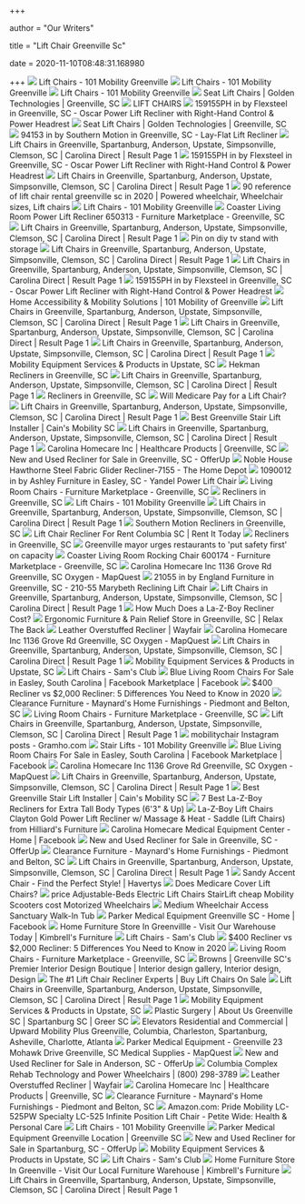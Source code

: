 +++
        
author = "Our Writers"
        
title = "Lift Chair Greenville Sc"
        
date = 2020-11-10T08:48:31.168980
        
+++
[ ![](https://101mobility.com/greenville/wp-content/uploads/sites/36/Heritage-Lifestyle-1000px-800x800.jpg)](https://101mobility.com/greenville/wp-content/uploads/sites/36/Heritage-Lifestyle-1000px-800x800.jpg) Lift Chairs - 101 Mobility Greenville
[ ![](https://101mobility.com/greenville/wp-content/uploads/sites/36/comforteralt1-768x576-700x730.jpg)](https://101mobility.com/greenville/wp-content/uploads/sites/36/comforteralt1-768x576-700x730.jpg) Lift Chairs - 101 Mobility Greenville
[ ![](https://101mobility.com/greenville/wp-content/uploads/sites/36/daydreameralt3-768x576-700x730.jpg)](https://101mobility.com/greenville/wp-content/uploads/sites/36/daydreameralt3-768x576-700x730.jpg) Lift Chairs - 101 Mobility Greenville
[ ![](https://le-cdn.hibuwebsites.com/578f53f9354d44bc8fcdff39ac1e19f6/dms3rep/multi/opt/carolina-homecare-lift-chair-2-640w.jpg)](https://le-cdn.hibuwebsites.com/578f53f9354d44bc8fcdff39ac1e19f6/dms3rep/multi/opt/carolina-homecare-lift-chair-2-640w.jpg) Seat Lift Chairs | Golden Technologies | Greenville, SC
[ ![](x-raw-image:///b39ebb7aeab7c38ff738012e18d7232f88e5e2d702fdbff3e185bb3d29dff6d1)](x-raw-image:///b39ebb7aeab7c38ff738012e18d7232f88e5e2d702fdbff3e185bb3d29dff6d1) LIFT CHAIRS
[ ![](https://images.webfronts.com/cache/frfxhwuvggba.jpg?imgeng=/w_500/h_500/m_letterbox_ffffff_100)](https://images.webfronts.com/cache/frfxhwuvggba.jpg?imgeng=/w_500/h_500/m_letterbox_ffffff_100) 159155PH in by Flexsteel in Greenville, SC - Oscar Power Lift Recliner with  Right-Hand Control & Power Headrest
[ ![](https://le-cdn.hibuwebsites.com/578f53f9354d44bc8fcdff39ac1e19f6/dms3rep/multi/opt/carolina-homecare-lift-chair-1-640w.jpg)](https://le-cdn.hibuwebsites.com/578f53f9354d44bc8fcdff39ac1e19f6/dms3rep/multi/opt/carolina-homecare-lift-chair-1-640w.jpg) Seat Lift Chairs | Golden Technologies | Greenville, SC
[ ![](https://images.webfronts.com/cache/memgkcymsphd.jpg?imgeng=/w_500/h_500/m_letterbox_ffffff_100)](https://images.webfronts.com/cache/memgkcymsphd.jpg?imgeng=/w_500/h_500/m_letterbox_ffffff_100) 94153 in by Southern Motion in Greenville, SC - Lay-Flat Lift Recliner
[ ![](https://imageresizer.furnituredealer.net/img/remote/images.furnituredealer.net/img/products%2Facme_furniture%2Fcolor%2Fipompea-433352010_59263-m4.jpg?scale=both&width=450&height=450)](https://imageresizer.furnituredealer.net/img/remote/images.furnituredealer.net/img/products%2Facme_furniture%2Fcolor%2Fipompea-433352010_59263-m4.jpg?scale=both&width=450&height=450) Lift Chairs in Greenville, Spartanburg, Anderson, Upstate, Simpsonville,  Clemson, SC | Carolina Direct | Result Page 1
[ ![](https://images.webfronts.com/cache/franxhylrpjf.jpg?imgeng=/w_500/h_500/m_letterbox_ffffff_100)](https://images.webfronts.com/cache/franxhylrpjf.jpg?imgeng=/w_500/h_500/m_letterbox_ffffff_100) 159155PH in by Flexsteel in Greenville, SC - Oscar Power Lift Recliner with  Right-Hand Control & Power Headrest
[ ![](https://imageresizer.furnituredealer.net/img/remote/images.furnituredealer.net/img/products%2Fhomelegance%2Fcolor%2Flift%20chairs%20-%20homelegance_9769br-1lt-b1.jpg?width=450&height=450&scale=both&trim.threshold=80)](https://imageresizer.furnituredealer.net/img/remote/images.furnituredealer.net/img/products%2Fhomelegance%2Fcolor%2Flift%20chairs%20-%20homelegance_9769br-1lt-b1.jpg?width=450&height=450&scale=both&trim.threshold=80) Lift Chairs in Greenville, Spartanburg, Anderson, Upstate, Simpsonville,  Clemson, SC | Carolina Direct | Result Page 1
[ ![](https://i.pinimg.com/originals/d1/af/31/d1af31a1d96d555985df0bfa4269691c.jpg)](https://i.pinimg.com/originals/d1/af/31/d1af31a1d96d555985df0bfa4269691c.jpg) 90 reference of lift chair rental greenville sc in 2020 | Powered  wheelchair, Wheelchair sizes, Lift chairs
[ ![](https://101mobility.com/greenville/wp-content/uploads/sites/36/101-mobility_s-wide_custom-curved-stairlifts.jpg)](https://101mobility.com/greenville/wp-content/uploads/sites/36/101-mobility_s-wide_custom-curved-stairlifts.jpg) Lift Chairs - 101 Mobility Greenville
[ ![](https://images2.imgix.net/p4dbimg/556/images/650313-1.jpg?fit=fill&trim=color&trimcolor=FFFFFF&trimtol=5&bg=FFFFFF&w=768&h=576&fm=pjpg)](https://images2.imgix.net/p4dbimg/556/images/650313-1.jpg?fit=fill&trim=color&trimcolor=FFFFFF&trimtol=5&bg=FFFFFF&w=768&h=576&fm=pjpg) Coaster Living Room Power Lift Recliner 650313 - Furniture Marketplace -  Greenville, SC
[ ![](https://imageresizer.furnituredealer.net/img/remote/images.furnituredealer.net/img/products%2Facme_furniture%2Fcolor%2Fipompea-433352010_59263-b1.jpg?width=450&height=450&scale=both&trim.threshold=80)](https://imageresizer.furnituredealer.net/img/remote/images.furnituredealer.net/img/products%2Facme_furniture%2Fcolor%2Fipompea-433352010_59263-b1.jpg?width=450&height=450&scale=both&trim.threshold=80) Lift Chairs in Greenville, Spartanburg, Anderson, Upstate, Simpsonville,  Clemson, SC | Carolina Direct | Result Page 1
[ ![](https://i.pinimg.com/originals/b4/7f/19/b47f192088da4101e485bc17d4f51fd9.jpg)](https://i.pinimg.com/originals/b4/7f/19/b47f192088da4101e485bc17d4f51fd9.jpg) Pin on diy tv stand with storage
[ ![](https://imageresizer.furnituredealer.net/img/remote/images.furnituredealer.net/img/products%2Fcoaster%2Fcolor%2F6503_650303-b1.jpg?width=450&height=450&scale=both&trim.threshold=80)](https://imageresizer.furnituredealer.net/img/remote/images.furnituredealer.net/img/products%2Fcoaster%2Fcolor%2F6503_650303-b1.jpg?width=450&height=450&scale=both&trim.threshold=80) Lift Chairs in Greenville, Spartanburg, Anderson, Upstate, Simpsonville,  Clemson, SC | Carolina Direct | Result Page 1
[ ![](https://imageresizer.furnituredealer.net/img/remote/images.furnituredealer.net/img/products%2Facme_furniture%2Fcolor%2Fzody-433352010_59241-b1.jpg?width=450&height=450&scale=both&trim.threshold=80)](https://imageresizer.furnituredealer.net/img/remote/images.furnituredealer.net/img/products%2Facme_furniture%2Fcolor%2Fzody-433352010_59241-b1.jpg?width=450&height=450&scale=both&trim.threshold=80) Lift Chairs in Greenville, Spartanburg, Anderson, Upstate, Simpsonville,  Clemson, SC | Carolina Direct | Result Page 1
[ ![](https://images.webfronts.com/cache/frikgcrowpau.jpg?imgeng=/w_500/h_500/m_letterbox_ffffff_100)](https://images.webfronts.com/cache/frikgcrowpau.jpg?imgeng=/w_500/h_500/m_letterbox_ffffff_100) 159155PH in by Flexsteel in Greenville, SC - Oscar Power Lift Recliner with  Right-Hand Control & Power Headrest
[ ![](https://101mobility.com/greenville/wp-content/uploads/sites/36/101-mobility_tall-14-e1556135507287.jpg)](https://101mobility.com/greenville/wp-content/uploads/sites/36/101-mobility_tall-14-e1556135507287.jpg) Home Accessibility & Mobility Solutions | 101 Mobility of Greenville
[ ![](https://imageresizer.furnituredealer.net/img/remote/images.furnituredealer.net/img/products%2Fcoaster%2Fcolor%2Frecliners%20-%20coaster_600397-m2.jpg?scale=both&width=450&height=450)](https://imageresizer.furnituredealer.net/img/remote/images.furnituredealer.net/img/products%2Fcoaster%2Fcolor%2Frecliners%20-%20coaster_600397-m2.jpg?scale=both&width=450&height=450) Lift Chairs in Greenville, Spartanburg, Anderson, Upstate, Simpsonville,  Clemson, SC | Carolina Direct | Result Page 1
[ ![](https://imageresizer.furnituredealer.net/img/remote/images.furnituredealer.net/img/products%2Facme_furniture%2Fcolor%2Fixora-433352010_59286-m2.jpg?scale=both&width=450&height=450)](https://imageresizer.furnituredealer.net/img/remote/images.furnituredealer.net/img/products%2Facme_furniture%2Fcolor%2Fixora-433352010_59286-m2.jpg?scale=both&width=450&height=450) Lift Chairs in Greenville, Spartanburg, Anderson, Upstate, Simpsonville,  Clemson, SC | Carolina Direct | Result Page 1
[ ![](https://imageresizer.furnituredealer.net/img/remote/images.furnituredealer.net/img/products%2Facme_furniture%2Fcolor%2Fixia-433352010_59275-b1.jpg?width=450&height=450&scale=both&trim.threshold=80)](https://imageresizer.furnituredealer.net/img/remote/images.furnituredealer.net/img/products%2Facme_furniture%2Fcolor%2Fixia-433352010_59275-b1.jpg?width=450&height=450&scale=both&trim.threshold=80) Lift Chairs in Greenville, Spartanburg, Anderson, Upstate, Simpsonville,  Clemson, SC | Carolina Direct | Result Page 1
[ ![](https://www.mobilitycity.com/wp-content/themes/bridge-child/assets/images/used-chair.png)](https://www.mobilitycity.com/wp-content/themes/bridge-child/assets/images/used-chair.png) Mobility Equipment Services & Products in Upstate, SC
[ ![](https://images.webfronts.com/cache/mexusobojkkm.jpg?imgeng=/w_220/h_220/m_letterbox_ffffff_100)](https://images.webfronts.com/cache/mexusobojkkm.jpg?imgeng=/w_220/h_220/m_letterbox_ffffff_100) Hekman Recliners in Greenville, SC
[ ![](https://imageresizer.furnituredealer.net/img/remote/images.furnituredealer.net/img/products%2Facme_furniture%2Fcolor%2Fnewat-433352010_59457-b1.jpg?width=450&height=450&scale=both&trim.threshold=80)](https://imageresizer.furnituredealer.net/img/remote/images.furnituredealer.net/img/products%2Facme_furniture%2Fcolor%2Fnewat-433352010_59457-b1.jpg?width=450&height=450&scale=both&trim.threshold=80) Lift Chairs in Greenville, Spartanburg, Anderson, Upstate, Simpsonville,  Clemson, SC | Carolina Direct | Result Page 1
[ ![](https://images.webfronts.com/cache/frjvnradltkf.jpg?imgeng=/w_220/h_220/m_letterbox_ffffff_100)](https://images.webfronts.com/cache/frjvnradltkf.jpg?imgeng=/w_220/h_220/m_letterbox_ffffff_100) Recliners in Greenville, SC
[ ![](https://uploads-ssl.webflow.com/5e57eb33765372f7d30e19f9/5e600e0834ad5de5a0905e23_MA-Will-Medicare-Pay-for-a-Lift-Chair.jpeg)](https://uploads-ssl.webflow.com/5e57eb33765372f7d30e19f9/5e600e0834ad5de5a0905e23_MA-Will-Medicare-Pay-for-a-Lift-Chair.jpeg) Will Medicare Pay for a Lift Chair?
[ ![](https://imageresizer.furnituredealer.net/img/remote/images.furnituredealer.net/img/products%2Fcoaster%2Fcolor%2F6503_650303-m9.jpg?scale=both&width=450&height=450)](https://imageresizer.furnituredealer.net/img/remote/images.furnituredealer.net/img/products%2Fcoaster%2Fcolor%2F6503_650303-m9.jpg?scale=both&width=450&height=450) Lift Chairs in Greenville, Spartanburg, Anderson, Upstate, Simpsonville,  Clemson, SC | Carolina Direct | Result Page 1
[ ![](https://southcarolina.cainsmobility.com/wp-content/uploads/sites/41/2015/09/elderly-gentleman-on-lift.jpg)](https://southcarolina.cainsmobility.com/wp-content/uploads/sites/41/2015/09/elderly-gentleman-on-lift.jpg) Best Greenville Stair Lift Installer | Cain's Mobility SC
[ ![](https://imageresizer.furnituredealer.net/img/remote/images.furnituredealer.net/img/products%2Facme_furniture%2Fcolor%2Fkasia-433352010_59458-b1.jpg?width=450&height=450&scale=both&trim.threshold=80)](https://imageresizer.furnituredealer.net/img/remote/images.furnituredealer.net/img/products%2Facme_furniture%2Fcolor%2Fkasia-433352010_59458-b1.jpg?width=450&height=450&scale=both&trim.threshold=80) Lift Chairs in Greenville, Spartanburg, Anderson, Upstate, Simpsonville,  Clemson, SC | Carolina Direct | Result Page 1
[ ![](https://le-cdn.hibuwebsites.com/578f53f9354d44bc8fcdff39ac1e19f6/dms3rep/multi/opt/Woman+in+Relaxer+by+Fireplace+HI+RES-640w.jpg)](https://le-cdn.hibuwebsites.com/578f53f9354d44bc8fcdff39ac1e19f6/dms3rep/multi/opt/Woman+in+Relaxer+by+Fireplace+HI+RES-640w.jpg) Carolina Homecare Inc | Healthcare Products | Greenville, SC
[ ![](https://photos.offerup.com/rA91gs9I3YKgLUWj1BqORhAYBAQ=/300x400/a96d/a96ddf414e1b43608c2447128af0ec87.jpg)](https://photos.offerup.com/rA91gs9I3YKgLUWj1BqORhAYBAQ=/300x400/a96d/a96ddf414e1b43608c2447128af0ec87.jpg) New and Used Recliner for Sale in Greenville, SC - OfferUp
[ ![](https://images.homedepot-static.com/productImages/913ea8b1-d4de-4fcf-97bc-4b4bac68cfe2/svn/steel-noble-house-recliners-7155-64_600.jpg)](https://images.homedepot-static.com/productImages/913ea8b1-d4de-4fcf-97bc-4b4bac68cfe2/svn/steel-noble-house-recliners-7155-64_600.jpg) Noble House Hawthorne Steel Fabric Glider Recliner-7155 - The Home Depot
[ ![](https://images.webfronts.com/cache/umfbbscupv.jpg?imgeng=/w_220/h_220/m_letterbox_ffffff_100)](https://images.webfronts.com/cache/umfbbscupv.jpg?imgeng=/w_220/h_220/m_letterbox_ffffff_100) 1090012 in by Ashley Furniture in Easley, SC - Yandel Power Lift Chair
[ ![](https://images2.imgix.net/p4dbimg/523/images/10901-12-t107-668-p1-ko.jpg?fit=fill&trim=color&trimcolor=FFFFFF&trimtol=5&bg=FFFFFF&w=384&h=288&fm=pjpg&auto=format)](https://images2.imgix.net/p4dbimg/523/images/10901-12-t107-668-p1-ko.jpg?fit=fill&trim=color&trimcolor=FFFFFF&trimtol=5&bg=FFFFFF&w=384&h=288&fm=pjpg&auto=format) Living Room Chairs - Furniture Marketplace - Greenville, SC
[ ![](https://images.webfronts.com/cache/frmavmoagiun.jpg?imgeng=/w_220/h_220/m_letterbox_ffffff_100)](https://images.webfronts.com/cache/frmavmoagiun.jpg?imgeng=/w_220/h_220/m_letterbox_ffffff_100) Recliners in Greenville, SC
[ ![](https://101mobility.com/greenville/wp-content/uploads/sites/36/LC-250-Lifestyle-1000px-700x730.jpg)](https://101mobility.com/greenville/wp-content/uploads/sites/36/LC-250-Lifestyle-1000px-700x730.jpg) Lift Chairs - 101 Mobility Greenville
[ ![](https://imageresizer.furnituredealer.net/img/remote/images.furnituredealer.net/img/products%2Fcoaster%2Fcolor%2F6503_650303-m3.jpg?scale=both&width=450&height=450)](https://imageresizer.furnituredealer.net/img/remote/images.furnituredealer.net/img/products%2Fcoaster%2Fcolor%2F6503_650303-m3.jpg?scale=both&width=450&height=450) Lift Chairs in Greenville, Spartanburg, Anderson, Upstate, Simpsonville,  Clemson, SC | Carolina Direct | Result Page 1
[ ![](https://images.webfronts.com/cache/mejtdohuinmj.jpg?imgeng=/w_220/h_220/m_letterbox_ffffff_100)](https://images.webfronts.com/cache/mejtdohuinmj.jpg?imgeng=/w_220/h_220/m_letterbox_ffffff_100) Southern Motion Recliners in Greenville, SC
[ ![](https://www.rentittoday.com/cmsAdmin/uploads/infinite-postion-recliner.jpg)](https://www.rentittoday.com/cmsAdmin/uploads/infinite-postion-recliner.jpg) Lift Chair Recliner For Rent Columbia SC | Rent It Today
[ ![](https://images.webfronts.com/cache/frlfwqshcdwx.jpg?imgeng=/w_220/h_220/m_letterbox_ffffff_100)](https://images.webfronts.com/cache/frlfwqshcdwx.jpg?imgeng=/w_220/h_220/m_letterbox_ffffff_100) Recliners in Greenville, SC
[ ![](https://www.gannett-cdn.com/presto/2020/07/24/PGRE/87e07701-bceb-459a-a429-ed3894e35df1-MylesPizza-MB8-07232020.jpg?crop=2999,1687,x0,y152&width=2999&height=1687&format=pjpg&auto=webp)](https://www.gannett-cdn.com/presto/2020/07/24/PGRE/87e07701-bceb-459a-a429-ed3894e35df1-MylesPizza-MB8-07232020.jpg?crop=2999,1687,x0,y152&width=2999&height=1687&format=pjpg&auto=webp) Greenville mayor urges restaurants to 'put safety first' on capacity
[ ![](https://images2.imgix.net/p4dbimg/556/images/600174-a.jpg?fit=fill&trim=color&trimcolor=FFFFFF&trimtol=5&bg=FFFFFF&w=768&h=576&fm=pjpg&auto=format)](https://images2.imgix.net/p4dbimg/556/images/600174-a.jpg?fit=fill&trim=color&trimcolor=FFFFFF&trimtol=5&bg=FFFFFF&w=768&h=576&fm=pjpg&auto=format) Coaster Living Room Rocking Chair 600174 - Furniture Marketplace -  Greenville, SC
[ ![](https://a.mktgcdn.com/p/9eNPiFi6ejaVOBTuWWHuSZqvBoMw1jwdOgfrqxqLcOY/1024x684.jpg)](https://a.mktgcdn.com/p/9eNPiFi6ejaVOBTuWWHuSZqvBoMw1jwdOgfrqxqLcOY/1024x684.jpg) Carolina Homecare Inc 1136 Grove Rd Greenville, SC Oxygen - MapQuest
[ ![](https://images.webfronts.com/cache/frhukjwawsmu.jpg?imgeng=/w_220/h_220/m_letterbox_ffffff_100)](https://images.webfronts.com/cache/frhukjwawsmu.jpg?imgeng=/w_220/h_220/m_letterbox_ffffff_100) 21055 in by England Furniture in Greenville, SC - 210-55 Marybeth Reclining Lift  Chair
[ ![](https://imageresizer.furnituredealer.net/img/remote/images.furnituredealer.net/img/products%2Facme_furniture%2Fcolor%2Fconcha-433352010_59347-b1.jpg?width=450&height=450&scale=both&trim.threshold=80)](https://imageresizer.furnituredealer.net/img/remote/images.furnituredealer.net/img/products%2Facme_furniture%2Fcolor%2Fconcha-433352010_59347-b1.jpg?width=450&height=450&scale=both&trim.threshold=80) Lift Chairs in Greenville, Spartanburg, Anderson, Upstate, Simpsonville,  Clemson, SC | Carolina Direct | Result Page 1
[ ![](https://www.furnitureacademy.com/wp-content/uploads/2018/11/How-Much-Does-a-La-Z-Boy-Recliner-Cost.jpg)](https://www.furnitureacademy.com/wp-content/uploads/2018/11/How-Much-Does-a-La-Z-Boy-Recliner-Cost.jpg) How Much Does a La-Z-Boy Recliner Cost?
[ ![](https://stores.relaxtheback.com/sites/default/files/styles/store_image/public/stores/58-Greenville-oct2018.jpg?itok=M8UYlrJZ)](https://stores.relaxtheback.com/sites/default/files/styles/store_image/public/stores/58-Greenville-oct2018.jpg?itok=M8UYlrJZ) Ergonomic Furniture & Pain Relief Store in Greenville, SC | Relax The Back
[ ![](https://secure.img1-fg.wfcdn.com/im/65356610/resize-h600-w600%5Ecompr-r85/1258/125859760/Wilde+20.5%22+Manual+Swivel+Recliner.jpg)](https://secure.img1-fg.wfcdn.com/im/65356610/resize-h600-w600%5Ecompr-r85/1258/125859760/Wilde+20.5%22+Manual+Swivel+Recliner.jpg) Leather Overstuffed Recliner | Wayfair
[ ![](https://a.mktgcdn.com/p/4scc3LG7BxzGMtBBtHmcByWmV2Jpz9rJNoDwn2zO1Y0/1080x720.jpg)](https://a.mktgcdn.com/p/4scc3LG7BxzGMtBBtHmcByWmV2Jpz9rJNoDwn2zO1Y0/1080x720.jpg) Carolina Homecare Inc 1136 Grove Rd Greenville, SC Oxygen - MapQuest
[ ![](https://imageresizer.furnituredealer.net/img/remote/images.furnituredealer.net/img/products%2Facme_furniture%2Fcolor%2Femari%20-%20433352010_59169-b0.jpg?width=450&height=450&scale=both&trim.threshold=80)](https://imageresizer.furnituredealer.net/img/remote/images.furnituredealer.net/img/products%2Facme_furniture%2Fcolor%2Femari%20-%20433352010_59169-b0.jpg?width=450&height=450&scale=both&trim.threshold=80) Lift Chairs in Greenville, Spartanburg, Anderson, Upstate, Simpsonville,  Clemson, SC | Carolina Direct | Result Page 1
[ ![](https://www.mobilitycity.com/wp-content/themes/bridge-child/assets/images/power-chair.png)](https://www.mobilitycity.com/wp-content/themes/bridge-child/assets/images/power-chair.png) Mobility Equipment Services & Products in Upstate, SC
[ ![](https://scene7.samsclub.com/is/image/samsclub/0019396804627_A?wid=280&hei=280)](https://scene7.samsclub.com/is/image/samsclub/0019396804627_A?wid=280&hei=280) Lift Chairs - Sam's Club
[ ![](https://lookaside.fbsbx.com/lookaside/crawler/media/?media_id=10218686413009559)](https://lookaside.fbsbx.com/lookaside/crawler/media/?media_id=10218686413009559) Blue Living Room Chairs For Sale in Easley, South Carolina | Facebook  Marketplace | Facebook
[ ![](https://www.furnitureacademy.com/wp-content/uploads/2020/02/Cheap-La-Z-Boy-Recliner-vs-Expensive-La-Z-Boy-Recliner.jpg)](https://www.furnitureacademy.com/wp-content/uploads/2020/02/Cheap-La-Z-Boy-Recliner-vs-Expensive-La-Z-Boy-Recliner.jpg) $400 Recliner vs $2,000 Recliner: 5 Differences You Need to Know in 2020
[ ![](https://images2.imgix.net/p4dbimg/p20333/images/aucliftbeige.jpg?fit=fill&trim=color&trimcolor=FFFFFF&trimtol=5&bg=FFFFFF&w=384&h=288&fm=pjpg&auto=format)](https://images2.imgix.net/p4dbimg/p20333/images/aucliftbeige.jpg?fit=fill&trim=color&trimcolor=FFFFFF&trimtol=5&bg=FFFFFF&w=384&h=288&fm=pjpg&auto=format) Clearance Furniture - Maynard's Home Furnishings - Piedmont and Belton, SC
[ ![](https://images2.imgix.net/p4dbimg/523/images/11502-20-sw-p1-ko.jpg?fit=fill&trim=color&trimcolor=FFFFFF&trimtol=5&bg=FFFFFF&w=384&h=288&fm=pjpg&auto=format)](https://images2.imgix.net/p4dbimg/523/images/11502-20-sw-p1-ko.jpg?fit=fill&trim=color&trimcolor=FFFFFF&trimtol=5&bg=FFFFFF&w=384&h=288&fm=pjpg&auto=format) Living Room Chairs - Furniture Marketplace - Greenville, SC
[ ![](https://imageresizer.furnituredealer.net/img/remote/images.furnituredealer.net/img/products%2Facme_furniture%2Fcolor%2Fixora-433352010_59286-b1.jpg?width=450&height=450&scale=both&trim.threshold=80)](https://imageresizer.furnituredealer.net/img/remote/images.furnituredealer.net/img/products%2Facme_furniture%2Fcolor%2Fixora-433352010_59286-b1.jpg?width=450&height=450&scale=both&trim.threshold=80) Lift Chairs in Greenville, Spartanburg, Anderson, Upstate, Simpsonville,  Clemson, SC | Carolina Direct | Result Page 1
[ ![](https://scontent-yyz1-1.cdninstagram.com/v/t51.2885-15/sh0.08/e35/s640x640/94487848_283890652610323_2655050151025532563_n.jpg?_nc_ht=scontent-yyz1-1.cdninstagram.com&_nc_cat=107&_nc_ohc=GHVPbS2easoAX_IEYSz&oh=b6f3f05e0f47bdf51d1a379e947203b6&oe=5F67E7C4)](https://scontent-yyz1-1.cdninstagram.com/v/t51.2885-15/sh0.08/e35/s640x640/94487848_283890652610323_2655050151025532563_n.jpg?_nc_ht=scontent-yyz1-1.cdninstagram.com&_nc_cat=107&_nc_ohc=GHVPbS2easoAX_IEYSz&oh=b6f3f05e0f47bdf51d1a379e947203b6&oe=5F67E7C4) mobilitychair Instagram posts - Gramho.com
[ ![](https://101mobility.com/greenville/wp-content/uploads/sites/36/101-mobility_tall-3-e1556124721129.jpg)](https://101mobility.com/greenville/wp-content/uploads/sites/36/101-mobility_tall-3-e1556124721129.jpg) Stair Lifts - 101 Mobility Greenville
[ ![](https://lookaside.fbsbx.com/lookaside/crawler/media/?media_id=10224205099534083)](https://lookaside.fbsbx.com/lookaside/crawler/media/?media_id=10224205099534083) Blue Living Room Chairs For Sale in Easley, South Carolina | Facebook  Marketplace | Facebook
[ ![](https://a.mktgcdn.com/p/hHFAzIODGIBBohADbEfnRKq4aBPTSaUQ0Qpo-PDv-AE/1024x768.jpg)](https://a.mktgcdn.com/p/hHFAzIODGIBBohADbEfnRKq4aBPTSaUQ0Qpo-PDv-AE/1024x768.jpg) Carolina Homecare Inc 1136 Grove Rd Greenville, SC Oxygen - MapQuest
[ ![](https://imageresizer.furnituredealer.net/img/remote/images.furnituredealer.net/img/products%2Facme_furniture%2Fcolor%2Fcatina-433352010_59346-b1.jpg?width=450&height=450&scale=both&trim.threshold=80)](https://imageresizer.furnituredealer.net/img/remote/images.furnituredealer.net/img/products%2Facme_furniture%2Fcolor%2Fcatina-433352010_59346-b1.jpg?width=450&height=450&scale=both&trim.threshold=80) Lift Chairs in Greenville, Spartanburg, Anderson, Upstate, Simpsonville,  Clemson, SC | Carolina Direct | Result Page 1
[ ![](https://southcarolina.cainsmobility.com/wp-content/uploads/sites/41/2015/09/wood-floor-stylish-lift.jpg)](https://southcarolina.cainsmobility.com/wp-content/uploads/sites/41/2015/09/wood-floor-stylish-lift.jpg) Best Greenville Stair Lift Installer | Cain's Mobility SC
[ ![](https://www.furnitureacademy.com/wp-content/uploads/2019/12/La-Z-Boy-Gibson-Recliner-524x520.jpg)](https://www.furnitureacademy.com/wp-content/uploads/2019/12/La-Z-Boy-Gibson-Recliner-524x520.jpg) 7 Best La-Z-Boy Recliners for Extra Tall Body Types (6'3" & Up)
[ ![](https://imgres.tailbase.com/rzdimg/prods/800/415374_2.jpg)](https://imgres.tailbase.com/rzdimg/prods/800/415374_2.jpg) La-Z-Boy Lift Chairs Clayton Gold Power Lift Recliner w/ Massage & Heat -  Saddle (Lift Chairs) from Hilliard's Furniture
[ ![](https://lookaside.fbsbx.com/lookaside/crawler/media/?media_id=232226424668521&get_thumbnail=1)](https://lookaside.fbsbx.com/lookaside/crawler/media/?media_id=232226424668521&get_thumbnail=1) Carolina Homecare Medical Equipment Center - Home | Facebook
[ ![](https://photos.offerup.com/KdkxPRq0usrYDSxQu0UVAA7Qouw=/300x633/5fa8/5fa875c000644532933dd6366eec72c2.jpg)](https://photos.offerup.com/KdkxPRq0usrYDSxQu0UVAA7Qouw=/300x633/5fa8/5fa875c000644532933dd6366eec72c2.jpg) New and Used Recliner for Sale in Greenville, SC - OfferUp
[ ![](https://images2.imgix.net/p4dbimg/p20333/images/ultra%20sold.jpg?fit=fill&trim=color&trimcolor=FFFFFF&trimtol=5&bg=FFFFFF&w=384&h=288&fm=pjpg&auto=format)](https://images2.imgix.net/p4dbimg/p20333/images/ultra%20sold.jpg?fit=fill&trim=color&trimcolor=FFFFFF&trimtol=5&bg=FFFFFF&w=384&h=288&fm=pjpg&auto=format) Clearance Furniture - Maynard's Home Furnishings - Piedmont and Belton, SC
[ ![](https://imageresizer.furnituredealer.net/img/remote/images.furnituredealer.net/img/products%2Facme_furniture%2Fcolor%2Fixia-433352010_59275-m3.jpg?scale=both&width=450&height=450)](https://imageresizer.furnituredealer.net/img/remote/images.furnituredealer.net/img/products%2Facme_furniture%2Fcolor%2Fixia-433352010_59275-m3.jpg?scale=both&width=450&height=450) Lift Chairs in Greenville, Spartanburg, Anderson, Upstate, Simpsonville,  Clemson, SC | Carolina Direct | Result Page 1
[ ![](https://havertys.scene7.com/is/image/Havertys/1-2500-8306?op_sharpen=1&wid=480&hei=347)](https://havertys.scene7.com/is/image/Havertys/1-2500-8306?op_sharpen=1&wid=480&hei=347) Sandy Accent Chair - Find the Perfect Style! | Havertys
[ ![](https://post.greatist.com/wp-content/uploads/2020/04/senior_getting_help_to_stand-1200x628-facebook-1200x628.jpg)](https://post.greatist.com/wp-content/uploads/2020/04/senior_getting_help_to_stand-1200x628-facebook-1200x628.jpg) Does Medicare Cover Lift Chairs?
[ ![](http://www.latexpedic.com/comforter.jpg)](http://www.latexpedic.com/comforter.jpg) price Adjustable-Beds Electric Lift Chairs StairLift cheap Mobility  Scooters cost Motorized Wheelchairs
[ ![](https://www.4-lift-chairs.com/cache/1316716713000/resources/product/7152/picture.jpg)](https://www.4-lift-chairs.com/cache/1316716713000/resources/product/7152/picture.jpg) Medium Wheelchair Access Sanctuary Walk-In Tub
[ ![](https://lookaside.fbsbx.com/lookaside/crawler/media/?media_id=156982531002196)](https://lookaside.fbsbx.com/lookaside/crawler/media/?media_id=156982531002196) Parker Medical Equipment Greenville SC - Home | Facebook
[ ![](https://www.kimbrells.com/images/thumbs/0007177_800.jpeg)](https://www.kimbrells.com/images/thumbs/0007177_800.jpeg) Home Furniture Store In Greenvillle - Visit Our Warehouse Today |  Kimbrell's Furniture
[ ![](https://scene7.samsclub.com/is/image/samsclub/0060587631648_A?wid=280&hei=280)](https://scene7.samsclub.com/is/image/samsclub/0060587631648_A?wid=280&hei=280) Lift Chairs - Sam's Club
[ ![](https://www.furnitureacademy.com/wp-content/uploads/2020/02/La-Z-Boy-Vail-Recliner-010403-489x600.jpg)](https://www.furnitureacademy.com/wp-content/uploads/2020/02/La-Z-Boy-Vail-Recliner-010403-489x600.jpg) $400 Recliner vs $2,000 Recliner: 5 Differences You Need to Know in 2020
[ ![](https://images2.imgix.net/p4dbimg/523/images/20801-12-clsd-sw-p1-ko.jpg?fit=fill&trim=color&trimcolor=FFFFFF&trimtol=5&bg=FFFFFF&w=384&h=288&fm=pjpg&auto=format)](https://images2.imgix.net/p4dbimg/523/images/20801-12-clsd-sw-p1-ko.jpg?fit=fill&trim=color&trimcolor=FFFFFF&trimtol=5&bg=FFFFFF&w=384&h=288&fm=pjpg&auto=format) Living Room Chairs - Furniture Marketplace - Greenville, SC
[ ![](https://i.pinimg.com/originals/b8/27/8e/b8278ec2657a145252547db1f0ebd636.jpg)](https://i.pinimg.com/originals/b8/27/8e/b8278ec2657a145252547db1f0ebd636.jpg) Browns | Greenville SC's Premier Interior Design Boutique | Interior design  gallery, Interior design, Design
[ ![](https://www.usmedicalsupplies.com/cache/1562350188066/images/lc/positions/two-position.jpg)](https://www.usmedicalsupplies.com/cache/1562350188066/images/lc/positions/two-position.jpg) The #1 Lift Chair Recliner Experts | Buy Lift Chairs On Sale
[ ![](https://imageresizer.furnituredealer.net/img/remote/images.furnituredealer.net/img/products%2Facme_furniture%2Fcolor%2Fixora-433352010_59286-m5.jpg?scale=both&width=450&height=450)](https://imageresizer.furnituredealer.net/img/remote/images.furnituredealer.net/img/products%2Facme_furniture%2Fcolor%2Fixora-433352010_59286-m5.jpg?scale=both&width=450&height=450) Lift Chairs in Greenville, Spartanburg, Anderson, Upstate, Simpsonville,  Clemson, SC | Carolina Direct | Result Page 1
[ ![](https://www.mobilitycity.com/wp-content/themes/bridge-child/assets/images/wheelchair.png)](https://www.mobilitycity.com/wp-content/themes/bridge-child/assets/images/wheelchair.png) Mobility Equipment Services & Products in Upstate, SC
[ ![](https://www.orseckmd.com/wp-content/uploads/2020/01/left-image.png)](https://www.orseckmd.com/wp-content/uploads/2020/01/left-image.png) Plastic Surgery | About Us Greenville SC | Spartanburg SC | Greer SC
[ ![](https://upwardmobilityplus.com/images/meditek-stair-lifts.jpg)](https://upwardmobilityplus.com/images/meditek-stair-lifts.jpg) Elevators Residential and Commercial | Upward Mobility Plus Greenville,  Columbia, Charleston, Spartanburg, Asheville, Charlotte, Atlanta
[ ![](http://a.mktgcdn.com/p/2pbiCRk5-hv_q_fnSZll5uVBV6VX81u8l84ykGsELJk/320x400.jpg)](http://a.mktgcdn.com/p/2pbiCRk5-hv_q_fnSZll5uVBV6VX81u8l84ykGsELJk/320x400.jpg) Parker Medical Equipment - Greenville 23 Mohawk Drive Greenville, SC  Medical Supplies - MapQuest
[ ![](https://photos.offerup.com/2C_542geD5rydbbd5q5x0ORGR4s=/300x400/5f99/5f99ccc11a964cab98f71be87f2b5921.jpg)](https://photos.offerup.com/2C_542geD5rydbbd5q5x0ORGR4s=/300x400/5f99/5f99ccc11a964cab98f71be87f2b5921.jpg) New and Used Recliner for Sale in Anderson, SC - OfferUp
[ ![](https://freedommobilitycenter.biz/wp-content/uploads/2020/05/Complex-Rehab-Chairs-1.jpg)](https://freedommobilitycenter.biz/wp-content/uploads/2020/05/Complex-Rehab-Chairs-1.jpg) Columbia Complex Rehab Technology and Power Wheelchairs | (800) 298-3789
[ ![](https://secure.img1-fg.wfcdn.com/im/61963640/resize-h310-w310%5Ecompr-r85/1236/123681518/roucourt-faux-leather-manual-recliner.jpg)](https://secure.img1-fg.wfcdn.com/im/61963640/resize-h310-w310%5Ecompr-r85/1236/123681518/roucourt-faux-leather-manual-recliner.jpg) Leather Overstuffed Recliner | Wayfair
[ ![](https://le-cdn.hibuwebsites.com/578f53f9354d44bc8fcdff39ac1e19f6/dms3rep/multi/opt/Showroom+Pic-640w.jpg)](https://le-cdn.hibuwebsites.com/578f53f9354d44bc8fcdff39ac1e19f6/dms3rep/multi/opt/Showroom+Pic-640w.jpg) Carolina Homecare Inc | Healthcare Products | Greenville, SC
[ ![](https://images2.imgix.net/p4dbimg/p20333/images/sm%20accent%20chair%20show%20wood.jpg?fit=fill&trim=color&trimcolor=FFFFFF&trimtol=5&bg=FFFFFF&w=384&h=288&fm=pjpg&auto=format)](https://images2.imgix.net/p4dbimg/p20333/images/sm%20accent%20chair%20show%20wood.jpg?fit=fill&trim=color&trimcolor=FFFFFF&trimtol=5&bg=FFFFFF&w=384&h=288&fm=pjpg&auto=format) Clearance Furniture - Maynard's Home Furnishings - Piedmont and Belton, SC
[ ![](https://images-na.ssl-images-amazon.com/images/I/41spk13YQZL._AC_UL600_SR600,600_.jpg)](https://images-na.ssl-images-amazon.com/images/I/41spk13YQZL._AC_UL600_SR600,600_.jpg) Amazon.com: Pride Mobility LC-525PW Specialty LC-525 Infinite Position Lift  Chair - Petite Wide: Health & Personal Care
[ ![](https://101mobility.com/greenville/wp-content/uploads/sites/36/about-101-location.jpg)](https://101mobility.com/greenville/wp-content/uploads/sites/36/about-101-location.jpg) Lift Chairs - 101 Mobility Greenville
[ ![](https://le-cdn.hibuwebsites.com/1ace63e630944afdb3eef7cd0851c15a/dms3rep/multi/opt/PROBASICS+HOSP+BED-640w.jpg)](https://le-cdn.hibuwebsites.com/1ace63e630944afdb3eef7cd0851c15a/dms3rep/multi/opt/PROBASICS+HOSP+BED-640w.jpg) Parker Medical Equipment Greenville Location | Greenville SC
[ ![](https://images.offerup.com/XLlTLGSRIZ3p_9LKF90ufZcrscM=/300x400/e291/e291a1abee5e49749605d64d77f4561e.jpg)](https://images.offerup.com/XLlTLGSRIZ3p_9LKF90ufZcrscM=/300x400/e291/e291a1abee5e49749605d64d77f4561e.jpg) New and Used Recliner for Sale in Spartanburg, SC - OfferUp
[ ![](https://www.mobilitycity.com/wp-content/uploads/2019/11/banner-sc-single.jpg)](https://www.mobilitycity.com/wp-content/uploads/2019/11/banner-sc-single.jpg) Mobility Equipment Services & Products in Upstate, SC
[ ![](https://scene7.samsclub.com/is/image/samsclub/0060587634376_A?wid=280&hei=280)](https://scene7.samsclub.com/is/image/samsclub/0060587634376_A?wid=280&hei=280) Lift Chairs - Sam's Club
[ ![](http://www.kimbrells.com/images/thumbs/0007178_800.jpeg)](http://www.kimbrells.com/images/thumbs/0007178_800.jpeg) Home Furniture Store In Greenville - Visit Our Local Furniture Warehouse |  Kimbrell's Furniture
[ ![](https://imageresizer.furnituredealer.net/img/remote/images.furnituredealer.net/img/products%2Facme_furniture%2Fcolor%2Fcroria-433352010_59345-b1.jpg?width=450&height=450&scale=both&trim.threshold=80)](https://imageresizer.furnituredealer.net/img/remote/images.furnituredealer.net/img/products%2Facme_furniture%2Fcolor%2Fcroria-433352010_59345-b1.jpg?width=450&height=450&scale=both&trim.threshold=80) Lift Chairs in Greenville, Spartanburg, Anderson, Upstate, Simpsonville,  Clemson, SC | Carolina Direct | Result Page 1
